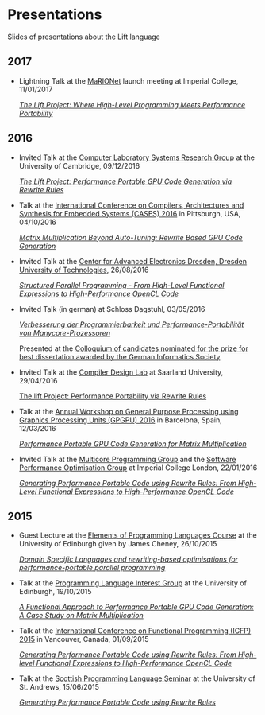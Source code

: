 # Presentations
Slides of presentations about the Lift language

## 2017

- Lightning Talk at the [MaRIONet](http://manycore.org.uk/) launch meeting at Imperial College, 11/01/2017

  [*The Lift Project: Where High-Level Programming Meets Performance Portability*](https://github.com/michel-steuwer/talks/blob/master/2017/MaRIONet-launch-2017.pdf)

## 2016

- Invited Talk at the [Computer Laboratory Systems Research Group](https://www.cl.cam.ac.uk/research/srg/) at the University of Cambridge, 09/12/2016

  [*The Lift Project: Performance Portable GPU Code Generation via Rewrite Rules*](https://github.com/michel-steuwer/talks/blob/master/2016/Cambridge-2016.pdf)

- Talk at the [International Conference on Compilers, Architectures and Synthesis for Embedded Systems (CASES) 2016](http://www.esweek.org/cases/about) in Pittsburgh, USA, 04/10/2016

  [*Matrix Multiplication Beyond Auto-Tuning: Rewrite Based GPU Code Generation*](https://github.com/lift-project/presentations/blob/master/2016/CASES-2016.pdf)

- Invited Talk at the [Center for Advanced Electronics Dresden, Dresden University of Technologies](https://www.cfaed.tu-dresden.de/), 26/08/2016

  [*Structured Parallel Programming - From High-Level Functional Expressions to High-Performance OpenCL Code*](https://github.com/michel-steuwer/talks/blob/master/2016/TUDresden-2016.pdf)

- Invited Talk (in german) at Schloss Dagstuhl, 03/05/2016

  [*Verbesserung der Programmierbarkeit und Performance-Portabilität von Manycore-Prozessoren*](https://github.com/michel-steuwer/talks/blob/master/2016/Dagstuhl-2016.pdf)

  Presented at the [Colloquium of candidates nominated for the prize for best dissertation awarded by the German Informatics Society](https://www.dagstuhl.de/en/program/calendar/evhp/?semnr=16183)

- Invited Talk at the [Compiler Design Lab](http://compilers.cs.uni-saarland.de/) at Saarland University, 29/04/2016

  [The lift Project: Performance Portability via Rewrite Rules](https://github.com/michel-steuwer/talks/blob/master/2016/SaarlandUniversity-2016.pdf)

- Talk at the [Annual Workshop on General Purpose Processing using Graphics Processing Units (GPGPU) 2016](http://conf.researchr.org/track/PPoPP-2016/GPGPU-2016-papers) in Barcelona, Spain, 12/03/2016

  [*Performance Portable GPU Code Generation for Matrix Multiplication*](https://github.com/lift-project/presentations/blob/master/2016/GPGPU-2016.pdf)

- Invited Talk at the [Multicore Programming Group](http://multicore.doc.ic.ac.uk/) and the [Software Performance Optimisation Group](https://spo.doc.ic.ac.uk) at Imperial College London, 22/01/2016

  [*Generating Performance Portable Code using Rewrite Rules: From High-Level Functional Expressions to High-Performance OpenCL Code*](https://github.com/michel-steuwer/talks/blob/master/2016/ImperialCollegeLondon-2016.pdf)

## 2015

- Guest Lecture at the [Elements of Programming Languages Course](http://www.inf.ed.ac.uk/teaching/courses/epl/index-2015.html) at the University of Edinburgh given by James Cheney, 26/10/2015
	
	[*Domain Specific Languages and rewriting-based optimisations for performance-portable parallel programming*](https://github.com/michel-steuwer/talks/blob/master/2015/EPLGuestLecture-2015.pdf)

- Talk at the [Programming Language Interest Group](https://www.wiki.ed.ac.uk/display/prolan/Programming+Languages+Interest+Group) at the University of Edinburgh, 19/10/2015

  [*A Functional Approach to Performance Portable GPU Code Generation: A Case Study on Matrix Multiplication*](https://github.com/lift-project/presentations/blob/master/2015/PLInG-2015.pdf)

- Talk at the [International Conference on Functional Programming (ICFP) 2015](http://icfpconference.org/icfp2015/) in Vancouver, Canada, 01/09/2015

  [*Generating Performance Portable Code using Rewrite Rules: From High-level Functional Expressions to High-Performance OpenCL Code*](https://github.com/michel-steuwer/talks/blob/master/2015/ICFP-2015.pdf)

- Talk at the [Scottish Programming Language Seminar](https://ff32.host.cs.st-andrews.ac.uk/spls/) at the University of St. Andrews, 15/06/2015

  [*Generating Performance Portable Code using Rewrite Rules*](https://github.com/michel-steuwer/talks/blob/master/2015/SPLS-2015.pdf)
